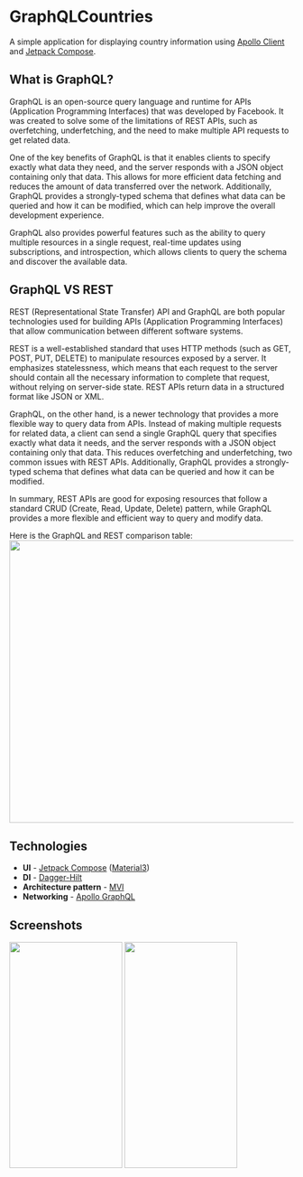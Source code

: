 # GraphQLCountries

A simple application for displaying country information using [Apollo Client](https://www.apollographql.com/docs/kotlin/) and [Jetpack Compose](https://developer.android.com/jetpack/compose/).

## What is GraphQL?

GraphQL is an open-source query language and runtime for APIs (Application Programming Interfaces) that was developed by Facebook. It was created to solve some of the limitations of REST APIs, such as overfetching, underfetching, and the need to make multiple API requests to get related data.

One of the key benefits of GraphQL is that it enables clients to specify exactly what data they need, and the server responds with a JSON object containing only that data. This allows for more efficient data fetching and reduces the amount of data transferred over the network. Additionally, GraphQL provides a strongly-typed schema that defines what data can be queried and how it can be modified, which can help improve the overall development experience.

GraphQL also provides powerful features such as the ability to query multiple resources in a single request, real-time updates using subscriptions, and introspection, which allows clients to query the schema and discover the available data.

## GraphQL VS REST
REST (Representational State Transfer) API and GraphQL are both popular technologies used for building APIs (Application Programming Interfaces) that allow communication between different software systems.

REST is a well-established standard that uses HTTP methods (such as GET, POST, PUT, DELETE) to manipulate resources exposed by a server. It emphasizes statelessness, which means that each request to the server should contain all the necessary information to complete that request, without relying on server-side state. REST APIs return data in a structured format like JSON or XML.

GraphQL, on the other hand, is a newer technology that provides a more flexible way to query data from APIs. Instead of making multiple requests for related data, a client can send a single GraphQL query that specifies exactly what data it needs, and the server responds with a JSON object containing only that data. This reduces overfetching and underfetching, two common issues with REST APIs. Additionally, GraphQL provides a strongly-typed schema that defines what data can be queried and how it can be modified.

In summary, REST APIs are good for exposing resources that follow a standard CRUD (Create, Read, Update, Delete) pattern, while GraphQL provides a more flexible and efficient way to query and modify data.


Here is the GraphQL and REST comparison table:
<img src="https://user-images.githubusercontent.com/94696816/220876791-c8788475-ddb8-46ba-9578-87efc8608972.png" width="700" height="500" />

## Technologies
- **UI** - [Jetpack Compose](https://developer.android.com/jetpack/compose) ([Material3](https://m3.material.io/))
- **DI** - [Dagger-Hilt](https://developer.android.com/training/dependency-injection/hilt-android)
- **Architecture pattern** - [MVI](https://medium.com/swlh/mvi-architecture-with-android-fcde123e3c4a)
- **Networking** - [Apollo GraphQL](https://www.apollographql.com/)

## Screenshots
<img src="https://user-images.githubusercontent.com/94696816/220880850-38036367-5be9-4a32-be17-bb3297517864.png" width="200" height="400" />
<img src="https://user-images.githubusercontent.com/94696816/220881022-59c7a157-f00d-44e9-af7b-906ea649f31f.png" width="200" height="400" />
